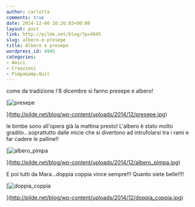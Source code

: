 ```yaml
---
author: carlotta
comments: true
date: 2014-12-08 16:26:03+00:00
layout: post
link: http://pilde.net/blog/?p=4945
slug: albero-e-presepe
title: Albero e presepe
wordpress_id: 4945
categories:
- Amici
- Creazioni
- Pimpa&amp;Quit
---
```


come da tradizione l'8 dicembre si fanno presepe e albero!

[![presepe](http://pilde.net/blog/wp-content/uploads/2014/12/presepe.jpg)


](http://pilde.net/blog/wp-content/uploads/2014/12/presepe.jpg)


le bimbe sono all'opera già la mattina presto! L'albero è stato molto gradito...soprattutto dalle micie che si divertono ad intrufolarsi tra i rami e far cadere le palline!!

[![albero_pimpa](http://pilde.net/blog/wp-content/uploads/2014/12/albero_pimpa.jpg)


](http://pilde.net/blog/wp-content/uploads/2014/12/albero_pimpa.jpg)


E poi tutti da Mara...doppia coppia vince sempre!!! Quanto siete belle!!!!

[![doppia_coppia](http://pilde.net/blog/wp-content/uploads/2014/12/doppia_coppia.jpg)


](http://pilde.net/blog/wp-content/uploads/2014/12/doppia_coppia.jpg)




